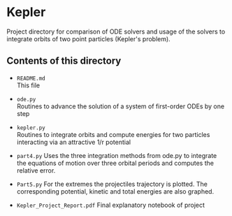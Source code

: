 Kepler
======

Project directory for comparison of ODE solvers and usage of the solvers to integrate orbits of two point particles (Kepler's problem).

Contents of this directory
--------------------------

*  `README.md`  
This file

*  `ode.py`  
Routines to advance the solution of a system of first-order ODEs by one step

*  `kepler.py`  
Routines to integrate orbits and compute energies for two particles interacting 
via an attractive 1/r potential

* `part4.py`
Uses the three integration methods from ode.py to integrate the equations of motion
over three orbital periods and computes the relative error. 

* `Part5.py`
For the extremes the projectiles trajectory is plotted. The corresponding potential, kinetic
and total energies are also graphed.

* `Kepler_Project_Report.pdf`
Final explanatory notebook of project

